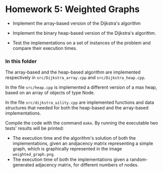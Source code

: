 # Homework 5: Weighted Graphs

* Implement the array-based version of the Dijkstra's algorithm

* Implement the binary heap-based version of the Dijkstra's algorithm.

* Test the implementations on a set of instances of the problem and compare their execution times.

### In this folder
The array-based and the heap-based algorithm are implemented respectively in `src/Dijkstra_array.cpp` and `src/Dijkstra_heap.cpp`.

In the file `src/heap.cpp` is implemented a different version of a max heap, based on an array of objects of type Node. 

In the file `src/dijkstra_uility.cpp` are implemented functions and data structures that needed for both the heap-based and the 
array-based implementations.

Compile the code with the command `make`. By running the executable two tests' results will be printed:
* The execution time and the algorithm's solution of both the implementations, given an andjacency matrix representing a simple graph, which is 
graphically represented in the image `weighted_graph.png`.
* The execution time of both the implementations given a random-generated adjacency matrix, for different numbers of nodes.
